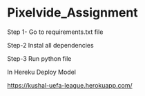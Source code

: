 # Pixelvide_Assignment

Step 1- Go to requirements.txt file

Step-2  Instal all dependencies

Step-3  Run python file

In Hereku Deploy Model

https://kushal-uefa-league.herokuapp.com/
